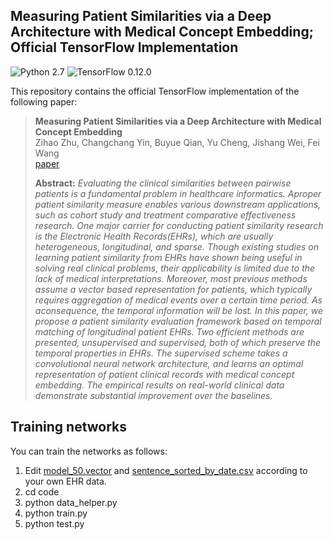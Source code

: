 ## Measuring Patient Similarities via a Deep Architecture with Medical Concept Embedding; Official TensorFlow Implementation
![Python 2.7](https://img.shields.io/badge/python-2.7-green.svg?style=plastic)
![TensorFlow 0.12.0](https://img.shields.io/badge/tensorflow-0.12.0-green.svg?style=plastic)


This repository contains the official TensorFlow implementation of the following paper:

> **Measuring Patient Similarities via a Deep Architecture with Medical Concept Embedding**<br>
> Zihao Zhu, Changchang Yin, Buyue Qian, Yu Cheng, Jishang Wei, Fei Wang<br>
> [paper](https://ieeexplore.ieee.org/document/7837899)
>
> **Abstract:** *Evaluating the clinical similarities between pairwise patients is a fundamental problem in healthcare informatics. Aproper patient similarity measure enables various downstream applications, such as cohort study and treatment comparative effectiveness research. One major carrier for conducting patient similarity research is the Electronic Health Records(EHRs), which are usually heterogeneous, longitudinal, and sparse. Though existing studies on learning patient similarity from EHRs have shown being useful in solving real clinical problems, their applicability is limited due to the lack of medical interpretations. Moreover, most previous methods assume a vector based representation for patients, which typically requires aggregation of medical events over a certain time period. As aconsequence, the temporal information will be lost. In this paper, we propose a patient similarity evaluation framework based on temporal matching of longitudinal patient EHRs. Two efficient methods are presented, unsupervised and supervised, both of which preserve the temporal properties in EHRs. The supervised scheme takes a convolutional neural network architecture, and learns an optimal representation of patient clinical records with medical concept embedding. The empirical results on real-world clinical data demonstrate substantial improvement over the baselines.*


## Training networks

You can train the networks as follows:

1. Edit [model_50.vector](data/model_50.vector) and [sentence_sorted_by_date.csv](data/sentence_sorted_by_date.csv) according to your own EHR data.
2. cd code
3. python data_helper.py
4. python train.py
5. python test.py

